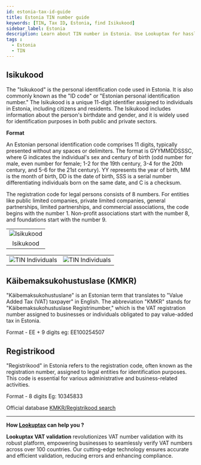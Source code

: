 ```yaml
---
id: estonia-tax-id-guide
title: Estonia TIN number guide
keywords: [TIN, Tax ID, Estonia, find Isikukood]
sidebar_label: Estonia
description: Learn about TIN number in Estonia. Use Lookuptax for hassle-free tax id validation in Estonia and other 100+ countries
tags : 
  - Estonia
  - TIN
---
```


## Isikukood
The "Isikukood" is the personal identification code used in Estonia. It is also commonly known as the "ID code" or "Estonian personal identification number." The Isikukood is a unique 11-digit identifier assigned to individuals in Estonia, including citizens and residents.  The Isikukood includes information about the person's birthdate and gender, and it is widely used for identification purposes in both public and private sectors.


**Format**

An Estonian personal identification code comprises 11 digits, typically presented without any spaces or delimiters. The format is GYYMMDDSSSC, where G indicates the individual's sex and century of birth (odd number for male, even number for female; 1-2 for the 19th century, 3-4 for the 20th century, and 5-6 for the 21st century). YY represents the year of birth, MM is the month of birth, DD is the date of birth, SSS is a serial number differentiating individuals born on the same date, and C is a checksum.

The registration code for legal persons consists of 8 numbers. For entities like public limited companies, private limited companies, general partnerships, limited partnerships, and commercial associations, the code begins with the number 1. Non-profit associations start with the number 8, and foundations start with the number 9.


<table align="center" border="0px" border-color="#dedede"><tr><td>
  <img src="/docs/img/taxid/isikukood.jpg" alt="Isikukood"/>
  </td></tr>
  <tr><td align="center">Isikukood</td></tr>
</table>

<table align="center" border="0px" border-color="#dedede"><tr><td>
  <img src="/docs/img/taxid/estonia-passport.PNG" alt="TIN Individuals"/>
  </td><td>
  <img src="/docs/img/taxid/estonia-driving.PNG" alt="TIN Individuals"/>
  </td></tr>

</table>


## Käibemaksukohustuslase (KMKR) 
"Käibemaksukohustuslane" is an Estonian term that translates to "Value Added Tax (VAT) taxpayer" in English. The abbreviation "KMKR" stands for "Käibemaksukohustuslase Registrinumber," which is the VAT registration number assigned to businesses or individuals obligated to pay value-added tax in Estonia.

Format - EE + 9 digits  eg: EE100254507

## Registrikood
"Registrikood" in Estonia refers to the registration code, often known as the registration number, assigned to legal entities for identification purposes. This code is essential for various administrative and business-related activities.
  
Format - 8 digits  Eg: 10345833


Official database [KMKR/Registrikood search](https://apps.emta.ee/saqu/public/kmkrnr?lang=et)

----
**How [Lookuptax](https://lookuptax.com/) can help you ?**

**Lookuptax VAT validation** revolutionizes VAT number validation with its robust platform, empowering businesses to seamlessly verify VAT numbers across over 100 countries. Our cutting-edge technology ensures accurate and efficient validation, reducing errors and enhancing compliance.
